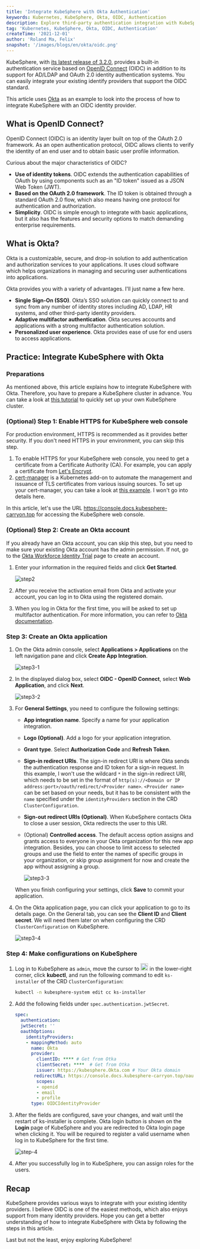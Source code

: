 ```yaml
---
title: 'Integrate KubeSphere with Okta Authentication'
keywords: Kubernetes, KubeSphere, Okta, OIDC, Authentication
description: Explore third-party authentication integration with KubeSphere.
tag: 'Kubernetes, KubeSphere, Okta, OIDC, Authentication'
createTime: '2021-12-01'
author: 'Roland Ma, Felix'
snapshot: '/images/blogs/en/okta/oidc.png'
---
```


KubeSphere, with [its latest release of 3.2.0](../kubesphere-3.2.0-ga-announcement/), provides a built-in authentication service based on [OpenID Connect](https://openid.net/connect/) (OIDC) in addition to its support for AD/LDAP and OAuth 2.0 identity authentication systems. You can easily integrate your existing identify providers that support the OIDC standard.

This article uses [Okta](https://www.okta.com/) as an example to look into the process of how to integrate KubeSphere with an OIDC identity provider.

## What is OpenID Connect?

OpenID Connect (OIDC) is an identity layer built on top of the OAuth 2.0 framework. As an open authentication protocol, OIDC allows clients to verify the identity of an end user and to obtain basic user profile information.

Curious about the major characteristics of OIDC?

- **Use of identity tokens**. OIDC extends the authentication capabilities of OAuth by using components such as an "ID token" issued as a JSON Web Token (JWT).
- **Based on the OAuth 2.0 framework**. The ID token is obtained through a standard OAuth 2.0 flow, which also means having one protocol for authentication and authorization.
- **Simplicity**. OIDC is simple enough to integrate with basic applications, but it also has the features and security options to match demanding enterprise requirements.

## What is Okta?

Okta is a customizable, secure, and drop-in solution to add authentication and authorization services to your applications. It uses cloud software which helps organizations in managing and securing user authentications into applications. 

Okta provides you with a variety of advantages. I'll just name a few here.

- **Single Sign-On (SSO)**. Okta’s SSO solution can quickly connect to and sync from any number of identity stores including AD, LDAP, HR systems, and other third-party identity providers.
- **Adaptive multifactor authentication**. Okta secures accounts and applications with a strong multifactor authentication solution.
- **Personalized user experience**. Okta provides ease of use for end users to access applications.

## Practice: Integrate KubeSphere with Okta

### Preparations

As mentioned above, this article explains how to integrate KubeSphere with Okta. Therefore, you have to prepare a KubeSphere cluster in advance. You can take a look at [this tutorial](https://docs.kubesphere-carryon.top/docs/quick-start/all-in-one-on-linux/) to quickly set up your own KubeSphere cluster.

### (Optional) Step 1: Enable HTTPS for KubeSphere web console

For production environment, HTTPS is recommended as it provides better security. If you don't need HTTPS in your environment, you can skip this step.

1. To enable HTTPS for your KubeSphere web console, you need to get a certificate from a Certificate Authority (CA). For example, you can apply a certificate from [Let's Encrypt](https://letsencrypt.org/).
2. [cert-manager](https://github.com/jetstack/cert-manager/) is a Kubernetes add-on to automate the management and issuance of TLS certificates from various issuing sources. To set up your cert-manager, you can take a look at [this example](https://cert-manager.io/docs/tutorials/acme/ingress/#step-5-deploy-cert-manager). I won't go into details here.

In this article, let's use the URL https://console.docs.kubesphere-carryon.top for accessing the KubeSphere web console.

### (Optional) Step 2: Create an Okta account

If you already have an Okta account, you can skip this step, but you need to make sure your existing Okta account has the admin permission. If not, go to the [Okta Workforce Identity Trial](https://www.okta.com/free-trial/) page to create an account. 

1. Enter your information in the required fields and click **Get Started**.

   ![step2](/images/blogs/en/okta/step2.png)

2. After you receive the activation email from Okta and activate your account, you can log in to Okta using the registered domain.

3. When you log in Okta for the first time, you will be asked to set up multifactor authentication. For more information, you can refer to [Okta documentation](https://help.okta.com/en/prod/Content/Topics/Security/mfa/mfa-home.htm).

### Step 3: Create an Okta application

1. On the Okta admin console, select **Applications > Applications** on the left navigation pane and click **Create App Integration**.

   ![step3-1](/images/blogs/en/okta/step3-1.png)

2. In the displayed dialog box, select **OIDC - OpenID Connect**, select **Web Application**, and click **Next**.

   ![step3-2](/images/blogs/en/okta/step3-2.png)

3. For **General Settings**, you need to configure the following settings:

   - **App integration name**. Specify a name for your application integration.

   - **Logo (Optional)**. Add a logo for your application integration.

   - **Grant type**. Select **Authorization Code** and **Refresh Token**.

   - **Sign-in redirect URIs**. The sign-in redirect URI is where Okta sends the authentication response and ID token for a sign-in request. In this example, I won't use the wildcard `*` in the sign-in redirect URI, which needs to be set in the format of `http(s)://<Domain or IP address:port>/oauth/redirect/<Provider name>`. `<Provider name>` can be set based on your needs, but it has to be consistent with the `name` specified under the `identityProviders` section in the CRD `ClusterConfiguration`.

   - **Sign-out redirect URIs (Optional)**. When KubeSphere contacts Okta to close a user session, Okta redirects the user to this URI.

   - (Optional) **Controlled access**. The default access option assigns and grants access to everyone in your Okta organization for this new app integration. Besides, you can choose to limit access to selected groups and use the field to enter the names of specific groups in your organization, or skip group assignment for now and create the app without assigning a group.

     ![step3-3](/images/blogs/en/okta/step3-3.png)

   When you finish configuring your settings, click **Save** to commit your application.

4. On the Okta application page, you can click your application to go to its details page. On the General tab, you can see the **Client ID** and **Client secret**. We will need them later on when configuring the CRD `ClusterConfiguration` on KubeSphere.

   ![step3-4](/images/blogs/en/okta/step3-4.png)

### Step 4: Make configurations on KubeSphere

1. Log in to KubeSphere as `admin`, move the cursor to <img src="/images/docs/v3.3/common-icons/hammer.png" width="20" alt="icon" /> in the lower-right corner, click **kubectl**, and run the following command to edit `ks-installer` of the CRD `ClusterConfiguration`:

   ```bash
   kubectl -n kubesphere-system edit cc ks-installer
   ```

2. Add the following fields under `spec.authentication.jwtSecret`.

   ```yaml
   spec:
     authentication:
     jwtSecret: ''
     oauthOptions:
       identityProviders:
       - mappingMethod: auto
         name: Okta
         provider:
           clientID: **** # Get from Otka
           clientSecret: ****  # Get from Otka
           issuer: https://kubesphere.Okta.com # Your Okta domain
   	      redirectURL: https://console.docs.kubesphere-carryon.top/oauth/redirect/Okta
           scopes:
           - openid
           - email
           - profile
         type: OIDCIdentityProvider
   ```

3. After the fields are configured, save your changes, and wait until the restart of ks-installer is complete. Okta login button is shown on the **Login** page of KubeSphere and you are redirected to Okta login page when clicking it. You will be required to register a valid username when log in to KubeSphere for the first time.

   ![step-4](/images/blogs/en/okta/step-4.png)

4. After you successfully log in to KubeSphere, you can assign roles for the users.

## Recap

KubeSphere provides various ways to integrate with your existing identity providers. I believe OIDC is one of the easiest methods, which also enjoys support from many identity providers. Hope you can get a better understanding of how to integrate KubeSphere with Okta by following the steps in this article.

Last but not the least, enjoy exploring KubeSphere!
